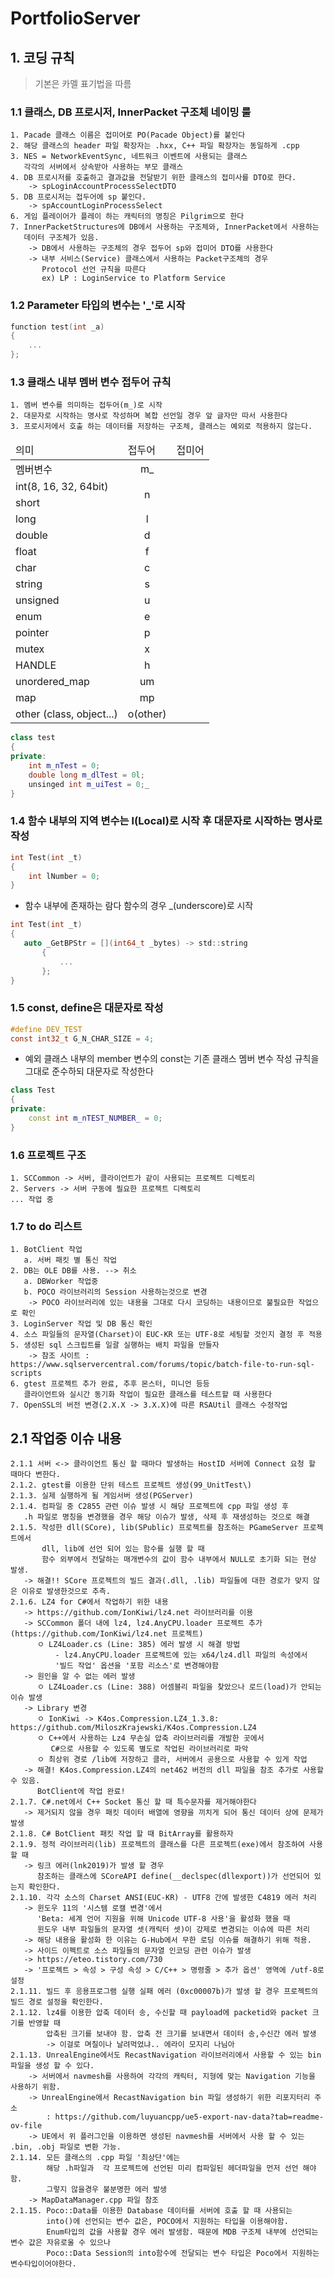 # PortfolioServer

## 1. 코딩 규칙
 > 기본은 카멜 표기법을 따름
 
### 1.1 클래스, DB 프로시저, InnerPacket 구조체 네이밍 룰
    1. Pacade 클래스 이름은 접미어로 PO(Pacade Object)를 붙인다
    2. 해당 클래스의 header 파일 확장자는 .hxx, C++ 파일 확장자는 동일하게 .cpp
    3. NES = NetworkEventSync, 네트워크 이벤트에 사용되는 클래스
       각각의 서버에서 상속받아 사용하는 부모 클래스
    4. DB 프로시저를 호출하고 결과값을 전달받기 위한 클래스의 접미사를 DTO로 한다.
        -> spLoginAccountProcessSelectDTO
    5. DB 프로시저는 접두어에 sp 붙인다.
        -> spAccountLoginProcessSelect
    6. 게임 플레이어가 플레이 하는 캐릭터의 명칭은 Pilgrim으로 한다
    7. InnerPacketStructures에 DB에서 사용하는 구조체와, InnerPacket에서 사용하는
       데이터 구조체가 있음.
        -> DB에서 사용하는 구조체의 경우 접두어 sp와 접미어 DTO를 사용한다
        -> 내부 서비스(Service) 클래스에서 사용하는 Packet구조체의 경우
           Protocol 선언 규칙을 따른다
           ex) LP : LoginService to Platform Service
### 1.2 Parameter 타입의 변수는 '_'로 시작
```c
function test(int _a)
{
    ...
};
```

### 1.3 클래스 내부 멤버 변수 접두어 규칙
    1. 멤버 변수를 의미하는 접두어(m_)로 시작
    2. 대문자로 시작하는 명사로 작성하며 복합 선언일 경우 앞 글자만 따서 사용한다
    3. 프로시저에서 호출 하는 데이터를 저장하는 구조체, 클래스는 예외로 적용하지 않는다.
<table>
	<thead>
		<td>의미</td>
		<td>접두어</td>
		<td>접미어</td>
	</thead>
	<tr>
		<td>멤버변수</td>
		<td align="center">m_</td>
		<td></td>
	</tr>
	<tr>
		<td>int(8, 16, 32, 64bit)</td>
		<td rowspan="2" align="center">n</td>
		<td></td>
	</tr>
	<tr>
		<td>short</td>
		<td></td>
	</tr>
	<tr>
		<td>long</td>
		<td align="center">l</td>
		<td></td>
	</tr>
	<tr>
		<td>double</td>
		<td align="center">d</td>
		<td></td>
	</tr>
	<tr>
		<td>float</td>
		<td align="center">f</td>
		<td></td>
	</tr>
	<tr>
		<td>char</td>
		<td align="center">c</td>
		<td></td>
	</tr>
	<tr>
		<td>string</td>
		<td align="center">s</td>
		<td></td>
	</tr>
	<tr>
		<td>unsigned</td>
		<td align="center">u</td>
		<td></td>
	</tr>
	<tr>
		<td>enum</td>
		<td align="center">e</td>
		<td></td>
	</tr>
	<tr>
		<td>pointer</td>
		<td align="center">p</td>
		<td></td>
	</tr>
	<tr>
		<td>mutex</td>
		<td align="center">x</td>
		<td></td>
	</tr>
	<tr>
		<td>HANDLE</td>
		<td align="center">h</td>
		<td></td>
	</tr>
	<tr>
		<td>unordered_map</td>
		<td align="center">um</td>
		<td></td>
	</tr>
	<tr>
		<td>map</td>
		<td align="center">mp</td>
		<td></td>
	</tr>
	<tr>
		<td>other (class, object...)</td>
		<td align="center">o(other)</td>
		<td></td>
	</tr>
</table>

    
```c++    
class test
{
private:
    int m_nTest = 0;
    double long m_dlTest = 0l;
    unsinged int m_uiTest = 0;_
}
```
    

### 1.4 함수 내부의 지역 변수는 l(Local)로 시작 후 대문자로 시작하는 명사로 작성
```c
int Test(int _t)
{
    int lNumber = 0;
}
```
+ 함수 내부에 존재하는 람다 함수의 경우 _(underscore)로 시작
 ```c
int Test(int _t)
{
    auto _GetBPStr = [](int64_t _bytes) -> std::string
        {
            ...
        };
}
```

### 1.5 const, define은 대문자로 작성
```c
#define DEV_TEST
const int32_t G_N_CHAR_SIZE = 4;
```
+ 예외 클래스 내부의 member 변수의 const는 기존 클래스 멤버 변수 작성 규칙을 그대로 준수하되 대문자로 작성한다
```c++
class Test
{
private:
    const int m_nTEST_NUMBER_ = 0;
}
```

### 1.6 프로젝트 구조
    1. SCCommon -> 서버, 클라이언트가 같이 사용되는 프로젝트 디렉토리
    2. Servers -> 서버 구동에 필요한 프로젝트 디렉토리
    ... 작업 중

### 1.7 to do 리스트
    1. BotClient 작업
	   a. 서버 패킷 별 통신 작업
	2. DB는 OLE DB를 사용. --> 취소
	   a. DBWorker 작업중
       b. POCO 라이브러리의 Session 사용하는것으로 변경
        -> POCO 라이브러리에 있는 내용을 그대로 다시 코딩하는 내용이므로 불필요한 작업으로 확인
    3. LoginServer 작업 및 DB 통신 확인
    4. 소스 파일들의 문자열(Charset)이 EUC-KR 또는 UTF-8로 세팅할 것인지 결정 후 적용
    5. 생성된 sql 스크립트를 일괄 실행하는 배치 파일을 만들자
        -> 참조 사이트 : https://www.sqlservercentral.com/forums/topic/batch-file-to-run-sql-scripts
    6. gtest 프로젝트 추가 완료, 추후 몬스터, 미니언 등등
       클라이언트와 실시간 동기화 작업이 필요한 클래스를 테스트할 때 사용한다
    7. OpenSSL의 버전 변경(2.X.X -> 3.X.X)에 따른 RSAUtil 클래스 수정작업

## 2.1 작업중 이슈 내용
    2.1.1 서버 <-> 클라이언트 통신 할 때마다 발생하는 HostID 서버에 Connect 요청 할 때마다 변한다.
    2.1.2. gtest를 이용한 단위 테스트 프로젝트 생성(99_UnitTest\)
    2.1.3. 실제 실행하게 될 게임서버 생성(PGServer)
    2.1.4. 컴파일 중 C2855 관련 이슈 발생 시 해당 프로젝트에 cpp 파일 생성 후
       .h 파일로 명칭을 변경했을 경우 해당 이슈가 발생, 삭제 후 재생성하는 것으로 해결
    2.1.5. 작성한 dll(SCore), lib(SPublic) 프로젝트를 참조하는 PGameServer 프로젝트에서
           dll, lib에 선언 되어 있는 함수를 실행 할 때 
           함수 외부에서 전달하는 매개변수의 값이 함수 내부에서 NULL로 초기화 되는 현상 발생.
       -> 해결!! SCore 프로젝트의 빌드 결과(.dll, .lib) 파일들에 대한 경로가 맞지 않은 이유로 발생한것으로 추측.
    2.1.6. LZ4 for C#에서 작업하기 위한 내용
	   -> https://github.com/IonKiwi/lz4.net 라이브러리를 이용
	   -> SCCommon 폴더 내에 lz4, lz4.AnyCPU.loader 프로젝트 추가(https://github.com/IonKiwi/lz4.net 프로젝트)
	      ㅇ LZ4Loader.cs (Line: 385) 에러 발생 시 해결 방법
	          - lz4.AnyCPU.loader 프로젝트에 있는 x64/lz4.dll 파일의 속성에서
              '빌드 작업' 옵션을 '포함 리소스'로 변경해야함
	   -> 원인을 알 수 없는 에러 발생
	      ㅇ LZ4Loader.cs (Line: 388) 어셈블리 파일을 찾았으나 로드(load)가 안되는 이슈 발생
	   -> Library 변경 
          ㅇ IonKiwi -> K4os.Compression.LZ4_1.3.8: https://github.com/MiloszKrajewski/K4os.Compression.LZ4
	      ㅇ C++에서 사용하는 Lz4 무손실 압축 라이브러리를 개발한 곳에서
             C#으로 사용할 수 있도록 별도로 작업된 라이브러리로 파악
		  ㅇ 최상위 경로 /lib에 저장하고 클라, 서버에서 공용으로 사용할 수 있게 작업
	   -> 해결! K4os.Compression.LZ4의 net462 버전의 dll 파일을 참조 추가로 사용할 수 있음.
          BotClient에 작업 완료!
    2.1.7. C#.net에서 C++ Socket 통신 할 때 특수문자를 제거해야한다
       -> 제거되지 않을 경우 패킷 데이터 배열에 영향을 끼치게 되어 통신 데이터 상에 문제가 발생
	2.1.8. C# BotClient 패킷 작업 할 때 BitArray를 활용하자
	2.1.9. 정적 라이브러리(lib) 프로젝트의 클래스를 다른 프로젝트(exe)에서 참조하여 사용 할 때
       -> 링크 에러(lnk2019)가 발생 할 경우
          참조하는 클래스에 SCoreAPI define(__declspec(dllexport))가 선언되어 있는지 확인한다.
    2.1.10. 각각 소스의 Charset ANSI(EUC-KR) - UTF8 간에 발생한 C4819 에러 처리
       -> 윈도우 11의 '시스템 로캘 변경'에서
          'Beta: 세계 언어 지원을 위해 Unicode UTF-8 사용'을 활성화 했을 때
          윈도우 내부 파일들의 문자열 셋(캐릭터 셋)이 강제로 변경되는 이슈에 따른 처리
       -> 해당 내용을 활성화 한 이유는 G-Hub에서 무한 로딩 이슈를 해결하기 위해 적용.
       -> 사이드 이펙트로 소스 파일들의 문자열 인코딩 관련 이슈가 발생
       -> https://eteo.tistory.com/730
       -> '프로젝트 > 속성 > 구성 속성 > C/C++ > 명령줄 > 추가 옵션' 영역에 /utf-8로 설정
    2.1.11. 빌드 후 응용프로그램 실행 실패 에러 (0xc00007b)가 발생 할 경우 프로젝트의 빌드 경로 설정을 확인한다.
    2.1.12. lz4를 이용한 압축 데이터 송, 수신할 때 payload에 packetid와 packet 크기를 반영할 때
            압축된 크기를 보내야 함. 압축 전 크기를 보내면서 데이터 송,수신간 에러 발생
            -> 이걸로 며칠이나 날려먹었냐.. 에라이 모지리 나님아
    2.1.13. UnrealEngine에서도 RecastNavigation 라이브러리에서 사용할 수 있는 bin 파일을 생성 할 수 있다.
        -> 서버에서 navmesh를 사용하여 각각의 캐릭터, 지형에 맞는 Navigation 기능을 사용하기 위함.
        -> UnrealEngine에서 RecastNavigation bin 파일 생성하기 위한 리포지터리 주소
            : https://github.com/luyuancpp/ue5-export-nav-data?tab=readme-ov-file
        -> UE에서 위 플러그인을 이용하면 생성된 navmesh를 서버에서 사용 할 수 있는 .bin, .obj 파일로 변환 가능.
    2.1.14. 모든 클래스의 .cpp 파일 '최상단'에는
            해당 .h파일과  각 프로젝트에 선언된 미리 컴파일된 헤더파일을 먼저 선언 해야함.
            그렇지 않을경우 불분명한 에러 발생
        -> MapDataManager.cpp 파일 참조
    2.1.15. Poco::Data를 이용한 Database 데이터를 서버에 호출 할 때 사용되는
            into()에 선언되는 변수 값은, POCO에서 지원하는 타입을 이용해야함.
            Enum타입의 값을 사용할 경우 에러 발생함. 때문에 MDB 구조체 내부에 선언되는 변수 값은 자유로울 수 있으나
            Poco::Data Session의 into함수에 전달되는 변수 타입은 Poco에서 지원하는 변수타입이어야한다.
